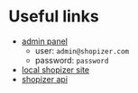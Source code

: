 # Useful links

* [admin panel](http://localhost:4200)
  * user: `admin@shopizer.com`
  * password: `password`
* [local shopizer site](http://localhost:8080)
* [shopizer api](https://app.swaggerhub.com/apis/shopizer/shopizer-rest-api/)
